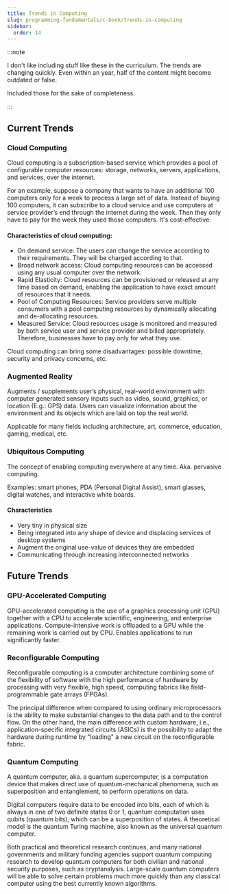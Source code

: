 ```yaml
---
title: Trends in Computing
slug: programming-fundamentals/c-book/trends-in-computing
sidebar:
  order: 14
---
```


:::note

I don't like including stuff like these in the curriculum. The trends are
changing quickly. Even within an year, half of the content might become outdated
or false.

Included those for the sake of completeness.

:::

## Current Trends

### Cloud Computing

Cloud computing is a subscription-based service which provides a pool of
configurable computer resources: storage, networks, servers, applications, and
services, over the internet.

For an example, suppose a company that wants to have an additional 100 computers
only for a week to process a large set of data. Instead of buying 100 computers,
it can subscribe to a cloud service and use computers at service provider’s end
through the internet during the week. Then they only have to pay for the week
they used those computers. It's cost-effective.

#### Characteristics of cloud computing:

- On demand service: The users can change the service according to their
  requirements. They will be charged according to that.
- Broad network access: Cloud computing resources can be accessed using any
  usual computer over the network.
- Rapid Elasticity: Cloud resources can be provisioned or released at any time
  based on demand, enabling the application to have exact amount of resources
  that it needs.
- Pool of Computing Resources: Service providers serve multiple consumers with a
  pool computing resources by dynamically allocating and de-allocating
  resources.
- Measured Service: Cloud resources usage is monitored and measured by both
  service user and service provider and billed appropriately. Therefore,
  businesses have to pay only for what they use.

Cloud computing can bring some disadvantages: possible downtime, security and
privacy concerns, etc.

### Augmented Reality

Augments / supplements user’s physical, real-world environment with computer
generated sensory inputs such as video, sound, graphics, or location (E.g.: GPS)
data. Users can visualize information about the environment and its objects
which are laid on top the real world.

Applicable for many fields including architecture, art, commerce, education,
gaming, medical, etc.

### Ubiquitous Computing

The concept of enabling computing everywhere at any time. Aka. pervasive
computing.

Examples: smart phones, PDA (Personal Digital Assist), smart glasses, digital
watches, and interactive white boards.

#### Characteristics

- Very tiny in physical size
- Being integrated into any shape of device and displacing services of desktop
  systems
- Augment the original use-value of devices they are embedded
- Communicating through increasing interconnected networks

## Future Trends

### GPU-Accelerated Computing

GPU-accelerated computing is the use of a graphics processing unit (GPU)
together with a CPU to accelerate scientific, engineering, and enterprise
applications. Compute-intensive work is offloaded to a GPU while the remaining
work is carried out by CPU. Enables applications to run significantly faster.

### Reconfigurable Computing

Reconfigurable computing is a computer architecture combining some of the
flexibility of software with the high performance of hardware by processing with
very flexible, high speed, computing fabrics like field- programmable gate
arrays (FPGAs).

The principal difference when compared to using ordinary microprocessors is the
ability to make substantial changes to the data path and to the control flow. On
the other hand, the main difference with custom hardware, i.e.,
application-specific integrated circuits (ASICs) is the possibility to adapt the
hardware during runtime by "loading" a new circuit on the reconfigurable fabric.

### Quantum Computing

A quantum computer, aka. a quantum supercomputer, is a computation device that
makes direct use of quantum-mechanical phenomena, such as superposition and
entanglement, to perform operations on data.

Digital computers require data to be encoded into bits, each of which is always
in one of two definite states 0 or 1, quantum computation uses qubits (quantum
bits), which can be a superposition of states. A theoretical model is the
quantum Turing machine, also known as the universal quantum computer.

Both practical and theoretical research continues, and many national governments
and military funding agencies support quantum computing research to develop
quantum computers for both civilian and national security purposes, such as
cryptanalysis. Large-scale quantum computers will be able to solve certain
problems much more quickly than any classical computer using the best currently
known algorithms.
